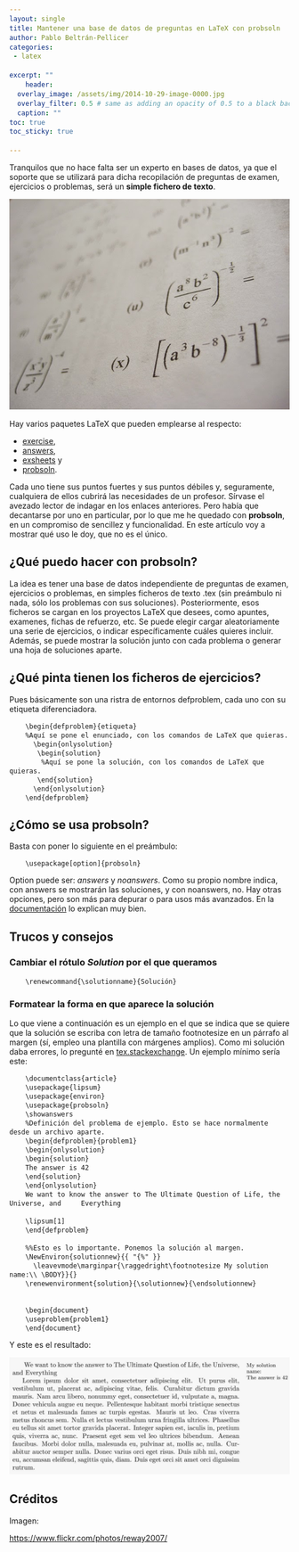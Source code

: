 ```yaml
--- 
layout: single 
title: Mantener una base de datos de preguntas en LaTeX con probsoln 
author: Pablo Beltrán-Pellicer 
categories:
 - latex 
 
excerpt: ""
	header:
  overlay_image: /assets/img/2014-10-29-image-0000.jpg
  overlay_filter: 0.5 # same as adding an opacity of 0.5 to a black background
  caption: ""
toc: true
toc_sticky: true

---
```


Tranquilos que no hace falta ser un experto en bases de datos, ya que el soporte que se utilizará para dicha recopilación de preguntas de examen, ejercicios o problemas, será un **simple fichero de texto**.  

![](/assets/img/2014-10-29-image-0000.jpg)
  
Hay varios paquetes LaTeX que pueden emplearse al respecto:
- [exercise](http://www.ctan.org/pkg/exercise),
- [answers](http://www.ctan.org/pkg/answers),
- [exsheets](http://www.ctan.org/pkg/exsheets) y
- [probsoln](http://www.ctan.org/pkg/probsoln). 

Cada uno tiene sus puntos fuertes y sus puntos débiles y, seguramente, cualquiera de ellos cubrirá las necesidades de un profesor. Sírvase el avezado lector de indagar en los enlaces anteriores. Pero había que decantarse por uno en particular, por lo que me he quedado con **probsoln**, en un compromiso de sencillez y funcionalidad. En este artículo voy a mostrar qué uso le doy, que no es el único.  
  

## ¿Qué puedo hacer con probsoln?

La idea es tener una base de datos independiente de preguntas de examen, ejercicios o problemas, en simples ficheros de texto .tex (sin preámbulo ni nada, sólo los problemas con sus soluciones). Posteriormente, esos ficheros se cargan en los proyectos LaTeX que desees, como apuntes, examenes, fichas de refuerzo, etc. Se puede elegir cargar aleatoriamente una serie de ejercicios, o indicar específicamente cuáles quieres incluir. Además, se puede mostrar la solución junto con cada problema o generar una hoja de soluciones aparte.

## ¿Qué pinta tienen los ficheros de ejercicios?

Pues básicamente son una ristra de entornos defproblem, cada uno con su etiqueta diferenciadora.  
  
```
    \begin{defproblem}{etiqueta}
    %Aquí se pone el enunciado, con los comandos de LaTeX que quieras.
      \begin{onlysolution}
       \begin{solution}
        %Aquí se pone la solución, con los comandos de LaTeX que quieras.
       \end{solution}
      \end{onlysolution}
    \end{defproblem}
```

## ¿Cómo se usa probsoln?

Basta con poner lo siguiente en el preámbulo:

  
```
    \usepackage[option]{probsoln} 
```
  
Option puede ser: *answers* y *noanswers*. Como su propio nombre indica, con answers se mostrarán las soluciones, y con noanswers, no. Hay otras opciones, pero son más para depurar o para usos más avanzados. En la [documentación](http://osl.ugr.es/CTAN/macros/latex/contrib/probsoln/probsoln.pdf) lo explican muy bien.  

## Trucos y consejos

### Cambiar el rótulo *Solution* por el que queramos

```
    \renewcommand{\solutionname}{Solución}
```

### Formatear la forma en que aparece la solución

Lo que viene a continuación es un ejemplo en el que se indica que se quiere que la solución se escriba con letra de tamaño footnotesize en un párrafo al margen (sí, empleo una plantilla con márgenes amplios). Como mi solución daba errores, lo pregunté en [tex.stackexchange](http://tex.stackexchange.com/questions/209461/probsoln-customization-of-solution-environment-set-as-marginpar). Un ejemplo mínimo sería este:  
  
```
    \documentclass{article}
    \usepackage{lipsum}
    \usepackage{environ} 
    \usepackage{probsoln}
    \showanswers
    %Definición del problema de ejemplo. Esto se hace normalmente desde un archivo aparte.
    \begin{defproblem}{problem1}
    \begin{onlysolution}
    \begin{solution}
    The answer is 42
    \end{solution}
    \end{onlysolution}
    We want to know the answer to The Ultimate Question of Life, the Universe, and     Everything 

    \lipsum[1]
    \end{defproblem}

    %%Esto es lo importante. Ponemos la solución al margen.
    \NewEnviron{solutionnew}{{ "{%" }}
      \leavevmode\marginpar{\raggedright\footnotesize My solution name:\\ \BODY}}{}
    \renewenvironment{solution}{\solutionnew}{\endsolutionnew}


    \begin{document}
    \useproblem{problem1}
    \end{document}
```
  
Y este es el resultado:  

![](/assets/img/2014-10-29-image-0001.jpg)

  

## Créditos

Imagen:

https://www.flickr.com/photos/reway2007/
  
  
